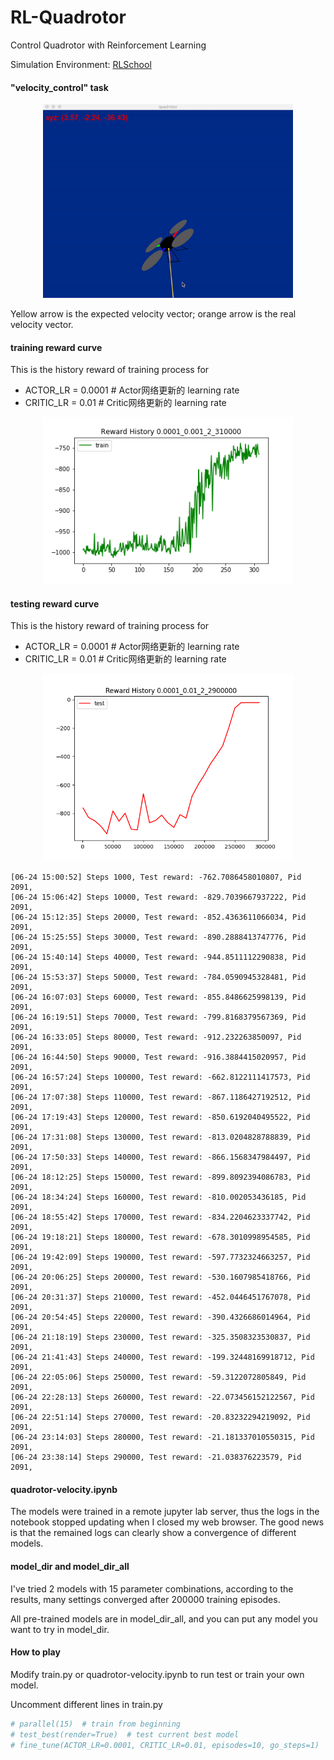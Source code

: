 # RL-Quadrotor
Control Quadrotor with Reinforcement Learning

Simulation Environment: [RLSchool](https://github.com/PaddlePaddle/RLSchool/tree/master/rlschool/quadrotor)

#### "velocity_control" task
<div align="center"><img src="./demo_quadrotor_velocity.gif" width="400"/></div>

Yellow arrow is the expected velocity vector; orange arrow is the real velocity vector.

#### training reward curve
This is the history reward of training process for 
- ACTOR_LR = 0.0001  # Actor网络更新的 learning rate
- CRITIC_LR = 0.01   # Critic网络更新的 learning rate

<div align="center"><img src="./fig_dir/train_0.0001_0.001_2_310000.png" width="400"/></div>

#### testing reward curve
This is the history reward of training process for 
- ACTOR_LR = 0.0001  # Actor网络更新的 learning rate
- CRITIC_LR = 0.01   # Critic网络更新的 learning rate

<div align="center"><img src="./fig_dir/test_0.0001_0.01_2_2900000.png" width="400"/></div>

```log
[06-24 15:00:52] Steps 1000, Test reward: -762.7086458010807, Pid 2091,
[06-24 15:06:42] Steps 10000, Test reward: -829.7039667937222, Pid 2091,
[06-24 15:12:35] Steps 20000, Test reward: -852.4363611066034, Pid 2091,
[06-24 15:25:55] Steps 30000, Test reward: -890.2888413747776, Pid 2091,
[06-24 15:40:14] Steps 40000, Test reward: -944.8511112290838, Pid 2091,
[06-24 15:53:37] Steps 50000, Test reward: -784.0590945328481, Pid 2091,
[06-24 16:07:03] Steps 60000, Test reward: -855.8486625998139, Pid 2091,
[06-24 16:19:51] Steps 70000, Test reward: -799.8168379567369, Pid 2091,
[06-24 16:33:05] Steps 80000, Test reward: -912.232263850097, Pid 2091,
[06-24 16:44:50] Steps 90000, Test reward: -916.3884415020957, Pid 2091,
[06-24 16:57:24] Steps 100000, Test reward: -662.8122111417573, Pid 2091,
[06-24 17:07:38] Steps 110000, Test reward: -867.1186427192512, Pid 2091,
[06-24 17:19:43] Steps 120000, Test reward: -850.6192040495522, Pid 2091,
[06-24 17:31:08] Steps 130000, Test reward: -813.0204828788839, Pid 2091,
[06-24 17:50:33] Steps 140000, Test reward: -866.1568347984497, Pid 2091,
[06-24 18:12:25] Steps 150000, Test reward: -899.8092394086783, Pid 2091,
[06-24 18:34:24] Steps 160000, Test reward: -810.002053436185, Pid 2091,
[06-24 18:55:42] Steps 170000, Test reward: -834.2204623337742, Pid 2091,
[06-24 19:18:21] Steps 180000, Test reward: -678.3010998954585, Pid 2091,
[06-24 19:42:09] Steps 190000, Test reward: -597.7732324663257, Pid 2091,
[06-24 20:06:25] Steps 200000, Test reward: -530.1607985418766, Pid 2091,
[06-24 20:31:37] Steps 210000, Test reward: -452.0446451767078, Pid 2091,
[06-24 20:54:45] Steps 220000, Test reward: -390.4326686014964, Pid 2091,
[06-24 21:18:19] Steps 230000, Test reward: -325.3508323530837, Pid 2091,
[06-24 21:41:43] Steps 240000, Test reward: -199.32448169918712, Pid 2091,
[06-24 22:05:06] Steps 250000, Test reward: -59.3122072805849, Pid 2091,
[06-24 22:28:13] Steps 260000, Test reward: -22.073456152122567, Pid 2091,
[06-24 22:51:14] Steps 270000, Test reward: -20.83232294219092, Pid 2091,
[06-24 23:14:03] Steps 280000, Test reward: -21.181337010550315, Pid 2091,
[06-24 23:38:14] Steps 290000, Test reward: -21.038376223579, Pid 2091,
```

#### quadrotor-velocity.ipynb
The models were trained in a remote jupyter lab server, thus the logs in the notebook stopped updating when I closed my
web browser. The good news is that the remained logs can clearly show a convergence of different models.

#### model_dir  and model_dir_all
I've tried 2 models with 15 parameter combinations, according to the results, many settings converged after 200000
training episodes. 

All pre-trained models are in model_dir_all, and you can put any model you want to try in model_dir.

#### How to play
Modify train.py or quadrotor-velocity.ipynb to run test or train your own model.

Uncomment different lines in train.py
```python
# parallel(15)  # train from beginning
# test_best(render=True)  # test current best model
# fine_tune(ACTOR_LR=0.0001, CRITIC_LR=0.01, episodes=10, go_steps=1)  # finetune existing model
```
